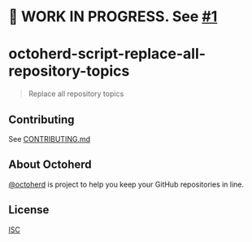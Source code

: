 # 🚧 WORK IN PROGRESS. See [#1](https://github.com/oscard0m/octoherd-script-replace-all-repository-topics/pull/1)

# octoherd-script-replace-all-repository-topics

> Replace all repository topics

## Contributing

See [CONTRIBUTING.md](CONTRIBUTING.md)

## About Octoherd

[@octoherd](https://github.com/octoherd/) is project to help you keep your GitHub repositories in line.

## License

[ISC](LICENSE.md)
